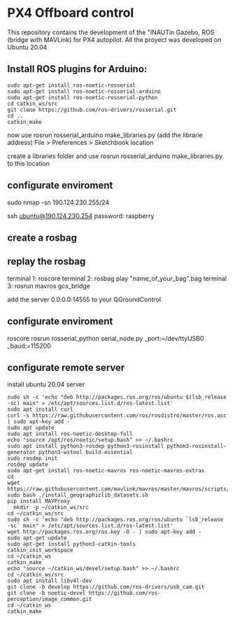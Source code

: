 # PX4 Offboard control
This repository contains the development of the "INAUTin Gazebo, ROS (bridge with MAVLink) for PX4 autopilot. All the proyect was developed on Ubuntu 20.04

## Install ROS plugins for Arduino:
  
  ```
  sudo apt-get install ros-noetic-rosserial
  sudo apt-get install ros-noetic-rosserial-arduino
  sudo apt-get install ros-noetic-rosserial-python
  cd catkin_ws/src
  git clone https://github.com/ros-drivers/rosserial.git
  cd ..
  catkin_make

  ```
  now use rosrun rosserial_arduino make_libraries.py (add the librarie address) 
  File > Preferences > Sketchbook location

  create a libraries folder and use rosrun rosserial_arduino make_libraries.py to this location

  ## configurate enviroment

  sudo nmap -sn 190.124.230.255/24

  ssh ubuntu@190.124.230.254
  password: raspberry

  ## create a rosbag


  ## replay the rosbag

  terminal 1:
  roscore
  terminal 2:
  rosbag play "name_of_your_bag".bag
  terminal 3:
  rosrun mavros gcs_bridge

  add the server 0.0.0.0:14555 to your QGroundControl

  ## configurate enviroment

  roscore
  rosrun rosserial_python serial_node.py _port:=/dev/ttyUSB0 _baud:=115200

  ## configurate remote server

  install ubuntu 20.04 server
  ```
  sudo sh -c 'echo "deb http://packages.ros.org/ros/ubuntu $(lsb_release -sc) main" > /etc/apt/sources.list.d/ros-latest.list'
  sudo apt install curl 
  curl -s https://raw.githubusercontent.com/ros/rosdistro/master/ros.asc | sudo apt-key add -`
  sudo apt update
  sudo apt install ros-noetic-desktop-full
  echo "source /opt/ros/noetic/setup.bash" >> ~/.bashrc
  sudo apt install python3-rosdep python3-rosinstall python3-rosinstall-generator python3-wstool build-essential
  sudo rosdep init
  rosdep update
  sudo apt-get install ros-noetic-mavros ros-noetic-mavros-extras
  cd
  wget https://raw.githubusercontent.com/mavlink/mavros/master/mavros/scripts/install_geographiclib_datasets.sh
  sudo bash ./install_geographiclib_datasets.sh 
  pip install MAVProxy
￼ mkdir -p ~/catkin_ws/src
  cd ~/catkin_ws/src
  sudo sh -c 'echo "deb http://packages.ros.org/ros/ubuntu `lsb_release -sc` main" > /etc/apt/sources.list.d/ros-latest.list'
  wget http://packages.ros.org/ros.key -O - | sudo apt-key add -
  sudo apt-get update
  sudo apt-get install python3-catkin-tools
  catkin_init_workspace
  cd ~/catkin_ws
  catkin_make
  echo "source ~/catkin_ws/devel/setup.bash" >> ~/.bashrc
  cd ~/catkin_ws/src
  sudo apt install libv4l-dev
  git clone -b develop https://github.com/ros-drivers/usb_cam.git
  git clone -b noetic-devel https://github.com/ros-perception/image_common.git
  cd ~/catkin_ws
  catkin_make
  ``` 




